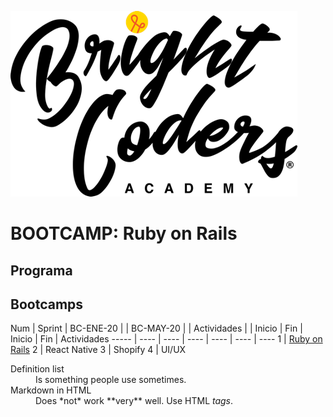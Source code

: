 ![MagmaHackers Logo](../../imgs/logo-bc.png)
# BOOTCAMP: Ruby on Rails

## Programa

## Bootcamps
Num   | Sprint | BC-ENE-20 |       | BC-MAY-20 |      | Actividades 
      |        | Inicio    | Fin   | Inicio    | Fin  | Actividades 
----- | ----   | ----       | ---- | ----      | ---- | ---- 
1 | [Ruby on Rails](https://github.com/magma-labs/BrightCoders/tree/master/bootcamp/ruby-on-rails)
2 | React Native
3 | Shopify
4 | UI/UX



<dl>
  <dt>Definition list</dt>
  <dd>Is something people use sometimes.</dd>

  <dt>Markdown in HTML</dt>
  <dd>Does *not* work **very** well. Use HTML <em>tags</em>.</dd>
</dl>
